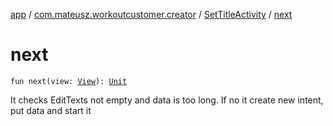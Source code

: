 [app](../../index.md) / [com.mateusz.workoutcustomer.creator](../index.md) / [SetTitleActivity](index.md) / [next](./next.md)

# next

`fun next(view: `[`View`](https://developer.android.com/reference/android/view/View.html)`): `[`Unit`](https://kotlinlang.org/api/latest/jvm/stdlib/kotlin/-unit/index.html)

It checks EditTexts not empty and data is too long.
If no it create new intent, put data and start it

